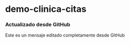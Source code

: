 # demo-clinica-citas

### Actualizado desde GitHub
Este es un mensaje editado completamente desde GitHub
